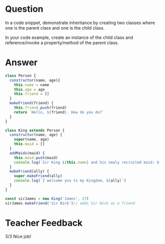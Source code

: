 # Question
In a code snippet, demonstrate inheritance by creating two classes where one is the parent class and one is the child class.

In your code example, create an instance of the child class and reference/invoke a property/method of the parent class.

# Answer

```js
class Person {
  constructor(name, age){
    this.name = name
    this.age = age
    this.friend = []
  }
  makeFriend(friend) {
    this.friend.push(friend)
    return `Hello, ${friend}. How do you do?`
  }
}

class King extends Person {
  constructor(name, age) {
    super(name, age)
    this.maid = []
  }
  addMaids(maid) {
    this.maid.push(maid)
    console.log(`Sir King ${this.name} and his newly recruited maid: ${maid}!`)
  }
  makeFriend(ally) {
    super.makeFriend(ally)
    console.log(`I welcome you to my Kingdom, ${ally}`)
  }
}

const sirJames = new King('James', 27)
sirJames.makeFriend('Sir Nick')// adds Sir Nick as a friend
```
# Teacher Feedback
3/3
Nice job!